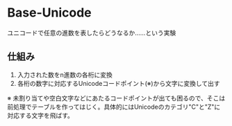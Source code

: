 # Base-Unicode

ユニコードで任意の進数を表したらどうなるか……という実験

## 仕組み

1. 入力された数をn進数の各桁に変換
2. 各桁の数字に対応するUnicodeコードポイント(※)から文字に変換して出す

※ 未割り当てや空白文字などにあたるコードポイントが出ても困るので、そこは前処理でテーブルを作ってはじく。具体的にはUnicodeのカテゴリ"C"と"Z"に対応する文字を飛ばす。
